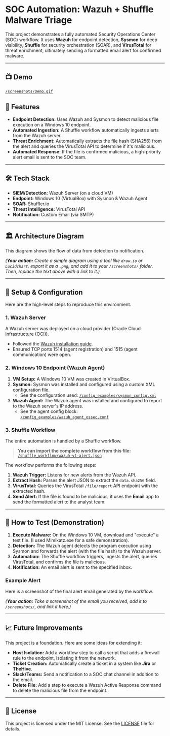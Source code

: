 # SOC Automation: Wazuh + Shuffle Malware Triage

This project demonstrates a fully automated Security Operations Center (SOC) workflow. It uses **Wazuh** for endpoint detection, **Sysmon** for deep visibility, **Shuffle** for security orchestration (SOAR), and **VirusTotal** for threat enrichment, ultimately sending a formatted email alert for confirmed malware.

---

## 📺 Demo

[`/screenshots/Demo.gif`](/screenshots/Demo.gif)

## 🚀 Features

* **Endpoint Detection:** Uses Wazuh and Sysmon to detect malicious file execution on a Windows 10 endpoint.
* **Automated Ingestion:** A Shuffle workflow automatically ingests alerts from the Wazuh server.
* **Threat Enrichment:** Automatically extracts the file hash (SHA256) from the alert and queries the VirusTotal API to determine if it's malicious.
* **Automated Response:** If the file is confirmed malicious, a high-priority alert email is sent to the SOC team.

---

## 🛠️ Tech Stack

* **SIEM/Detection:** Wazuh Server (on a cloud VM)
* **Endpoint:** Windows 10 (VirtualBox) with Sysmon & Wazuh Agent
* **SOAR:** Shuffler.io 
* **Threat Intelligence:** VirusTotal API
* **Notification:** Custom Email (via SMTP)

---

## 🏛️ Architecture Diagram

This diagram shows the flow of data from detection to notification.



*(**Your action:** Create a simple diagram using a tool like `draw.io` or `Lucidchart`, export it as a `.png`, and add it to your `/screenshots/` folder. Then, replace the text above with a link to it.)*

---

## 🔧 Setup & Configuration

Here are the high-level steps to reproduce this environment.

### 1. Wazuh Server

A Wazuh server was deployed on a cloud provider (Oracle Cloud Infrastructure (OCI)).
* Followed the [Wazuh installation guide](https://documentation.wazuh.com/current/installation-guide/index.html).
* Ensured TCP ports 1514 (agent registration) and 1515 (agent communication) were open.

### 2. Windows 10 Endpoint (Wazuh Agent)

1.  **VM Setup:** A Windows 10 VM was created in VirtualBox.
2.  **Sysmon:** Sysmon was installed and configured using a custom XML configuration file.
    * See the configuration used: [`/config_examples/sysmon_config.xml`](/config_examples/sysmon_config.xml)
3.  **Wazuh Agent:** The Wazuh agent was installed and configured to report to the Wazuh server's IP address.
    * See the agent config block: [`/config_examples/wazuh_agent_ossec.conf`](/config_examples/wazuh_agent_ossec.conf)

### 3. Shuffle Workflow

The entire automation is handled by a Shuffle workflow.

> **You can import the complete workflow from this file:** [`/shuffle_workflow/wazuh-vt-alert.json`](/shuffle_workflow/wazuh-vt-alert.json)

The workflow performs the following steps:
1.  **Wazuh Trigger:** Listens for new alerts from the Wazuh API.
2.  **Extract Hash:** Parses the alert JSON to extract the `data.sha256` field.
3.  **VirusTotal:** Queries the VirusTotal `/file/report` API endpoint with the extracted hash.
4.  **Send Alert:** If the file is found to be malicious, it uses the **Email** app to send the formatted alert to the analyst team.

---

## 🔬 How to Test (Demonstration)

1.  **Execute Malware:** On the Windows 10 VM, download and "execute" a test file. (I used Mimikatz.exe for a safe demonstration).
2.  **Detection:** The Wazuh agent detects the program execution using Sysmon and forwards the alert (with the file hash) to the Wazuh server.
3.  **Automation:** The Shuffle workflow triggers, ingests the alert, queries VirusTotal, and confirms the file is malicious.
4.  **Notification:** An email alert is sent to the specified inbox.

### Example Alert

Here is a screenshot of the final alert email generated by the workflow.



*(**Your action:** Take a screenshot of the email you received, add it to `/screenshots/`, and link it here.)*

---

## 📈 Future Improvements

This project is a foundation. Here are some ideas for extending it:
* **Host Isolation:** Add a workflow step to call a script that adds a firewall rule to the endpoint, isolating it from the network.
* **Ticket Creation:** Automatically create a ticket in a system like **Jira** or **TheHive**.
* **Slack/Teams:** Send a notification to a SOC chat channel in addition to the email.
* **Delete File:** Add a step to execute a Wazuh Active Response command to delete the malicious file from the endpoint.

---

## 📄 License

This project is licensed under the MIT License. See the [LICENSE](LICENSE) file for details.
